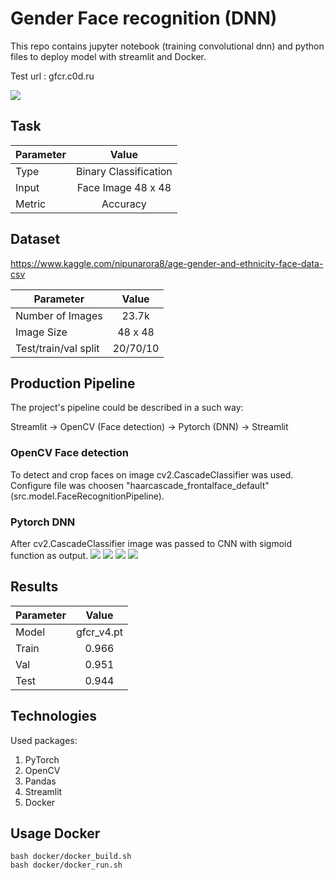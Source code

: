 # Gender Face recognition (DNN)
This repo contains jupyter notebook (training convolutional dnn) and python files to deploy model with streamlit and Docker.

Test url : gfcr.c0d.ru

![](plots/img1.png)

## Task

| Parameter     | Value         |
| ------------- |:-------------:|
| Type | Binary Classification |
| Input | Face Image 48 x 48 |
| Metric | Accuracy |

## Dataset
https://www.kaggle.com/nipunarora8/age-gender-and-ethnicity-face-data-csv

| Parameter     | Value         |
| ------------- |:-------------:|
| Number of Images | 23.7k |
| Image Size | 48 x 48 |
| Test/train/val split |  20/70/10 |

## Production Pipeline
The project's pipeline could be described in a such way:

Streamlit -> OpenCV (Face detection) -> Pytorch (DNN) -> Streamlit

### OpenCV Face detection
To detect and crop faces on image cv2.CascadeClassifier was used. Configure file was choosen "haarcascade_frontalface_default" (src.model.FaceRecognitionPipeline).

### Pytorch DNN
After cv2.CascadeClassifier image was passed to CNN with sigmoid function as output.
![](plots/acc.png)
![](plots/train_loss.png)
![](plots/roc_auc.png)
![](plots/gfcr.png)


## Results
| Parameter     | Value         |
| ------------- |:-------------:|
| Model | gfcr_v4.pt |
| Train | 0.966 |
| Val | 0.951 |
| Test | 0.944 |  

## Technologies

Used packages:
1. PyTorch
2. OpenCV
3. Pandas
4. Streamlit
5. Docker

## Usage Docker
```shell
bash docker/docker_build.sh
bash docker/docker_run.sh
```